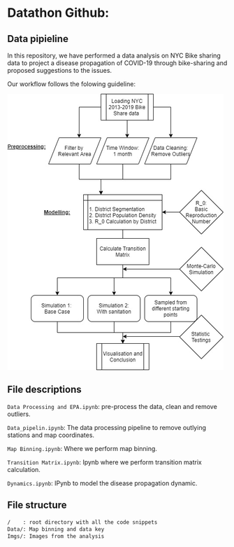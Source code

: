 # Datathon Github:

## Data pipieline
In this repository, we have performed a data analysis on NYC Bike sharing data to project a disease propagation of COVID-19 through bike-sharing and proposed suggestions to the issues.

Our workflow follows the folowing guideline:  

![alt text](imgs/flowchart.jpg)




## File descriptions
`Data Processing and EPA.ipynb`: pre-process the data, clean and remove outliers.

`Data_pipelin.ipynb`: The data processing pipeline to remove outlying stations and map coordinates.

`Map Binning.ipynb`: Where we perform map binning. 

`Transition Matrix.ipynb`: Ipynb where we perform transition matrix calculation.

`Dynamics.ipynb`: IPynb to model the disease propagation dynamic.
  

## File structure
```
/    : root directory with all the code snippets
Data/: Map binning and data key
Imgs/: Images from the analysis

```

